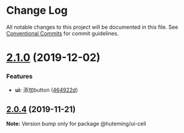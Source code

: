 # Change Log

All notable changes to this project will be documented in this file.
See [Conventional Commits](https://conventionalcommits.org) for commit guidelines.

# [2.1.0](https://github.com/huteming/huteming-ui/compare/@huteming/ui-cell@2.0.4...@huteming/ui-cell@2.1.0) (2019-12-02)


### Features

* **ui:** 添加button ([464922d](https://github.com/huteming/huteming-ui/commit/464922d672077e761303d87e7fd5f3fbde7e9ef1))





## [2.0.4](https://github.com/huteming/huteming-ui/compare/@huteming/ui-cell@2.0.3...@huteming/ui-cell@2.0.4) (2019-11-21)

**Note:** Version bump only for package @huteming/ui-cell
